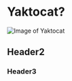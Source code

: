 # Yaktocat? 
![Image of Yaktocat](https://octodex.github.com/images/yaktocat.png)
## Header2
### Header3
